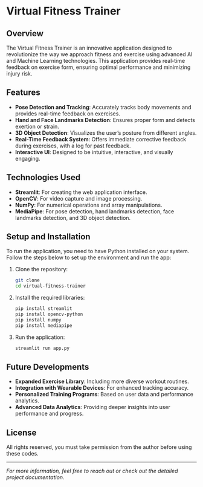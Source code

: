 # Virtual Fitness Trainer

## Overview

The Virtual Fitness Trainer is an innovative application designed to revolutionize the way we approach fitness and exercise using advanced AI and Machine Learning technologies. This application provides real-time feedback on exercise form, ensuring optimal performance and minimizing injury risk.

## Features

- **Pose Detection and Tracking**: Accurately tracks body movements and provides real-time feedback on exercises.
- **Hand and Face Landmarks Detection**: Ensures proper form and detects exertion or strain.
- **3D Object Detection**: Visualizes the user’s posture from different angles.
- **Real-Time Feedback System**: Offers immediate corrective feedback during exercises, with a log for past feedback.
- **Interactive UI**: Designed to be intuitive, interactive, and visually engaging.

## Technologies Used

- **Streamlit**: For creating the web application interface.
- **OpenCV**: For video capture and image processing.
- **NumPy**: For numerical operations and array manipulations.
- **MediaPipe**: For pose detection, hand landmarks detection, face landmarks detection, and 3D object detection.

## Setup and Installation

To run the application, you need to have Python installed on your system. Follow the steps below to set up the environment and run the app:

1. Clone the repository:
    ```sh
    git clone 
    cd virtual-fitness-trainer
    ```

2. Install the required libraries:
    ```sh
    pip install streamlit
    pip install opencv-python
    pip install numpy
    pip install mediapipe
    ```

3. Run the application:
    ```sh
    streamlit run app.py
    ```

## Future Developments

- **Expanded Exercise Library**: Including more diverse workout routines.
- **Integration with Wearable Devices**: For enhanced tracking accuracy.
- **Personalized Training Programs**: Based on user data and performance analytics.
- **Advanced Data Analytics**: Providing deeper insights into user performance and progress.

## License

All rights reserved, you must take permission from the author before using these codes.

---

*For more information, feel free to reach out or check out the detailed project documentation.*


